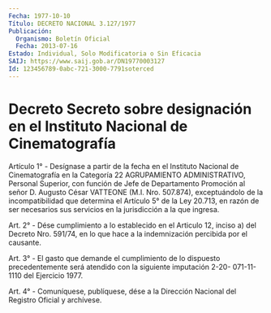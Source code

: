 ```yaml
---
Fecha: 1977-10-10
Título: DECRETO NACIONAL 3.127/1977
Publicación:
  Organismo: Boletín Oficial
  Fecha: 2013-07-16
Estado: Individual, Solo Modificatoria o Sin Eficacia
SAIJ: https://www.saij.gob.ar/DN19770003127
Id: 123456789-0abc-721-3000-7791soterced
---
```

# Decreto Secreto sobre designación en el Instituto Nacional de Cinematografía

<a id="1"></a>
Artículo 1° - Desígnase a partir de la fecha en el Instituto Nacional de Cinematografía en la Categoría 22 AGRUPAMIENTO ADMINISTRATIVO, Personal Superior, con función de Jefe de Departamento Promoción al señor D. Augusto César VATTEONE (M.I. Nro. 507.874), exceptuándolo de la incompatibilidad que determina el Artículo 5° de la Ley 20.713, en razón de ser necesarios sus servicios en la jurisdicción a la que ingresa.

<a id="2"></a>
Art. 2° - Dése cumplimiento a lo establecido en el Articulo 12, inciso a) del Decreto Nro. 591/74, en lo que hace a la indemnización percibida por el causante.

<a id="3"></a>
Art. 3° - El gasto que demande el cumplimiento de lo dispuesto precedentemente será atendido con la siguiente imputación 2-20- 071-11-1110 del Ejercicio 1977.

<a id="4"></a>
Art. 4° - Comuníquese, publíquese, dése a la Dirección Nacional del Registro Oficial y archívese.